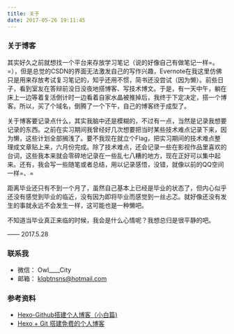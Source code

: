 ```yaml
---
title: 关于
date: 2017-05-26 19:11:45
---
```

<head>
	<link href="//netdna.bootstrapcdn.com/font-awesome/4.7.0/css/font-awesome.min.css" rel="stylesheet">
</head>

### 关于博客

其实好久之前就想找一个平台来存放学习笔记（说的好像自己有做笔记一样=。=），但是总觉的CSDN的界面无法激发自己的写作兴趣，Evernote在我这里仿佛只是用来存放考试复习笔记的，知乎还用不惯，简书还没尝试（因为懒）。前些日子，看到室友在答辩前没日没夜地搭博客、写技术博文。于是，有一天中午，躺在床上一边等着复活倒计时一边看着自家水晶被推掉后，我终于下定决定，搭一个博客。所以，买了个域名，倒腾了一个下午，自己的博客终于成型了。


关于博客要记录点什么，其实我脑中还是模糊的，不过有一点，当然是记录我想要记录的东西。之前在实习期间我曾经好几次想要把当时某些技术难点记录下来，因为懒，这些计划全部搁浅了。要不我现在就立个Flag，把实习期间的技术难点整理成文章贴上来，六月份完成。除了技术难点，还会记录一些在影视作品里喜欢的台词，这些我本来就会零碎地记录在一些乱七八糟的地方，现在正好可以集中起来。还有，我会写一些随笔或者总结，用以记录感悟，没错，就像以前的QQ空间一样=、=


距离毕业还只有不到一个月了，虽然自己基本上已经是毕业的状态了，但内心似乎还没有感觉到毕业的临近，没有因为即将毕业而感觉到一丝忐忑。就好像还没有发生的事就永远不会发生一样，这可能也是一种懒吧。

不知道当毕业真正来临的时候，我会是什么心情呢？我想总归是很平静的吧。

—— 2017.5.28


### 联系我

- <i class="fa fa-wechat"></i> 微信： Owl____City
- <i class="fa fa-envelope"></i> 邮箱： klqbtnsns@hotmail.com  


### 参考资料

- [Hexo-Github搭建个人博客（小白篇)](http://wycheng.me/2017/05/18/Hexo-Github%E6%90%AD%E5%BB%BA%E4%B8%AA%E4%BA%BA%E5%8D%9A%E5%AE%A2%EF%BC%88%E5%B0%8F%E7%99%BD%E7%AF%87%EF%BC%89/) 
- [Hexo + Git 搭建免费的个人博客](http://www.cylong.com/blog/2016/04/19/hexo-git/) 